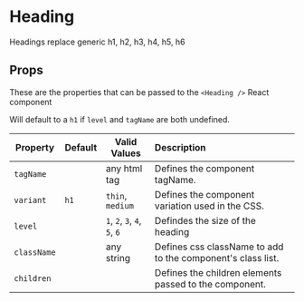 # Heading

Headings replace generic h1, h2, h3, h4, h5, h6

## Props

These are the properties that can be passed to the `<Heading />` React component

Will default to a `h1` if  `level` and `tagName` are both undefined.

Property | Default | Valid Values | Description
--- | --- | --- |:---
`tagName` |  &nbsp; | any html tag | Defines the component tagName.
`variant` |  `h1` | `thin`, `medium` | Defines the component variation used in the CSS.
`level` | &nbsp; | `1`, `2`, `3`, `4`, `5`, `6` | Defindes the size of the heading
`className` | &nbsp; | any string | Defines css className to add to the component's class list.
`children` | &nbsp; |  &nbsp; | Defines the children elements passed to the component.
